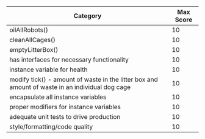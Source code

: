 Category|Max Score
------------|--------------
oilAllRobots()|10
cleanAllCages()|10
emptyLitterBox()|10
has interfaces for necessary functionality|10
instance variable for health|10
modify tick() - amount of waste in the litter box and amount of waste in an individual dog cage|10
encapsulate all instance variables|10
proper modifiers for instance variables|10
adequate unit tests to drive production | 10 
style/formatting/code quality|10
